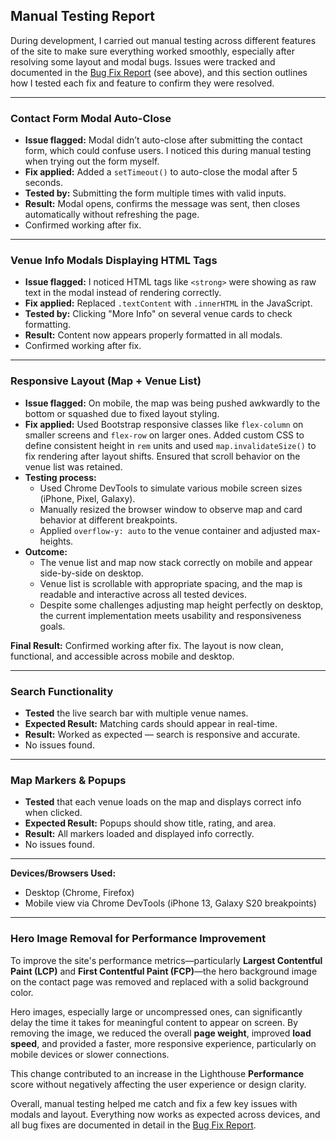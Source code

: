 ## Manual Testing Report

During development, I carried out manual testing across different features of the site to make sure everything worked smoothly, especially after resolving some layout and modal bugs. Issues were tracked and documented in the [Bug Fix Report](#bug-report) (see above), and this section outlines how I tested each fix and feature to confirm they were resolved.

---

### Contact Form Modal Auto-Close

- **Issue flagged:** Modal didn’t auto-close after submitting the contact form, which could confuse users. I noticed this during manual testing when trying out the form myself.
- **Fix applied:** Added a `setTimeout()` to auto-close the modal after 5 seconds.
- **Tested by:** Submitting the form multiple times with valid inputs.
- **Result:** Modal opens, confirms the message was sent, then closes automatically without refreshing the page.
- Confirmed working after fix.

---

### Venue Info Modals Displaying HTML Tags

- **Issue flagged:** I noticed HTML tags like `<strong>` were showing as raw text in the modal instead of rendering correctly.
- **Fix applied:** Replaced `.textContent` with `.innerHTML` in the JavaScript.
- **Tested by:** Clicking "More Info" on several venue cards to check formatting.
- **Result:** Content now appears properly formatted in all modals.
- Confirmed working after fix.

---

### Responsive Layout (Map + Venue List)

- **Issue flagged:** On mobile, the map was being pushed awkwardly to the bottom or squashed due to fixed layout styling.
- **Fix applied:** Used Bootstrap responsive classes like `flex-column` on smaller screens and `flex-row` on larger ones. Added custom CSS to define consistent height in `rem` units and used `map.invalidateSize()` to fix rendering after layout shifts. Ensured that scroll behavior on the venue list was retained.
- **Testing process:** 
  - Used Chrome DevTools to simulate various mobile screen sizes (iPhone, Pixel, Galaxy).
  - Manually resized the browser window to observe map and card behavior at different breakpoints.
  - Applied `overflow-y: auto` to the venue container and adjusted max-heights.
- **Outcome:** 
  - The venue list and map now stack correctly on mobile and appear side-by-side on desktop.
  - Venue list is scrollable with appropriate spacing, and the map is readable and interactive across all tested devices.
  - Despite some challenges adjusting map height perfectly on desktop, the current implementation meets usability and responsiveness goals.

**Final Result:** Confirmed working after fix. The layout is now clean, functional, and accessible across mobile and desktop.


---

### Search Functionality

- **Tested** the live search bar with multiple venue names.
- **Expected Result:** Matching cards should appear in real-time.
- **Result:** Worked as expected — search is responsive and accurate.
- No issues found.

---

### Map Markers & Popups

- **Tested** that each venue loads on the map and displays correct info when clicked.
- **Expected Result:** Popups should show title, rating, and area.
- **Result:** All markers loaded and displayed info correctly.
- No issues found.

---

**Devices/Browsers Used:**  
- Desktop (Chrome, Firefox)  
- Mobile view via Chrome DevTools (iPhone 13, Galaxy S20 breakpoints)  

---

### Hero Image Removal for Performance Improvement

To improve the site's performance metrics—particularly **Largest Contentful Paint (LCP)** and **First Contentful Paint (FCP)**—the hero background image on the contact page was removed and replaced with a solid background color.

Hero images, especially large or uncompressed ones, can significantly delay the time it takes for meaningful content to appear on screen. By removing the image, we reduced the overall **page weight**, improved **load speed**, and provided a faster, more responsive experience, particularly on mobile devices or slower connections.

This change contributed to an increase in the Lighthouse **Performance** score without negatively affecting the user experience or design clarity.


Overall, manual testing helped me catch and fix a few key issues with modals and layout. Everything now works as expected across devices, and all bug fixes are documented in detail in the [Bug Fix Report](bug-report.md).
